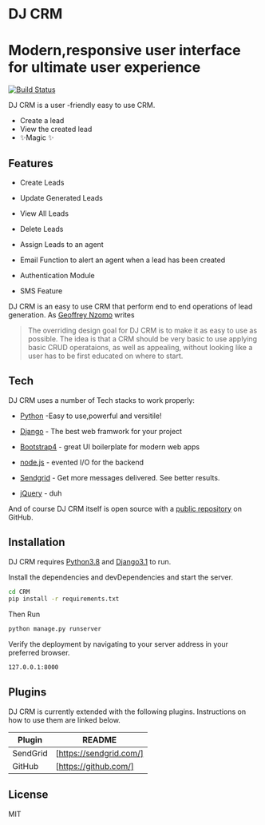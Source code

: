 # DJ CRM
# Modern,responsive user interface for ultimate user experience




[![Build Status](https://travis-ci.org/joemccann/dillinger.svg?branch=master)](https://travis-ci.org/joemccann/dillinger)

DJ CRM is a user -friendly easy to use CRM.

- Create a lead
- View the created lead
- ✨Magic ✨

## Features

- Create Leads
- Update Generated Leads
- View All Leads
- Delete Leads
- Assign Leads to an agent
- Email Function to alert  an agent when a lead has been created
- Authentication Module

- SMS Feature

DJ CRM  is an easy to use CRM that perform end to end operations of lead generation.
As [Geoffrey Nzomo]() writes 

> The overriding design goal for DJ CRM
>  is to make it as easy to use
> as possible. The idea is that a
>CRM  should be very basic to use
> applying basic CRUD operataions, as well as appealing, without
> looking like a user has to be first educated on where to start.



## Tech

DJ CRM  uses a number of Tech stacks  to work properly:

- [Python](https://www.python.org/) -Easy to use,powerful and versitile!
- [Django](https://www.djangoproject.com/) - The best web framwork for your project
- [Bootstrap4](https://getbootstrap.com/) - great UI boilerplate for modern web apps
- [node.js] - evented I/O for the backend
- [Sendgrid](https://sendgrid.com/) - Get more messages delivered. See better results.


- [jQuery] - duh

And of course DJ CRM itself is open source with a [public repository](https://github.com/JuneMuoti/CRM)
 on GitHub.

## Installation

DJ CRM requires [Python3.8](https://python.org/) and [Django3.1](https://django.com/)  to run.

Install the dependencies and devDependencies and start the server.

```sh
cd CRM
pip install -r requirements.txt
```

Then Run

```sh
python manage.py runserver
```
Verify the deployment by navigating to your server address in
your preferred browser.

```sh
127.0.0.1:8000
```
## Plugins

DJ CRM is currently extended with the following plugins.
Instructions on how to use them are linked below.

| Plugin | README |
| ------ | ------ |
|SendGrid | [https://sendgrid.com/] |
| GitHub | [https://github.com/] |



## License

MIT



[//]: # (These are reference links used in the body of this note and get stripped out when the markdown processor does its job. There is no need to format nicely because it shouldn't be seen. Thanks SO - http://stackoverflow.com/questions/4823468/store-comments-in-markdown-syntax)

   [dill]: <https://github.com/joemccann/dillinger>
   [git-repo-url]: <https://github.com/joemccann/dillinger.git>
   [john gruber]: <http://daringfireball.net>
   [df1]: <http://daringfireball.net/projects/markdown/>
   [markdown-it]: <https://github.com/markdown-it/markdown-it>
   [Ace Editor]: <http://ace.ajax.org>
   [node.js]: <http://nodejs.org>
   [Twitter Bootstrap]: <http://twitter.github.com/bootstrap/>
   [jQuery]: <http://jquery.com>
   [@tjholowaychuk]: <http://twitter.com/tjholowaychuk>
   [express]: <http://expressjs.com>
   [AngularJS]: <http://angularjs.org>
   [Gulp]: <http://gulpjs.com>

   [PlDb]: <https://github.com/joemccann/dillinger/tree/master/plugins/dropbox/README.md>
   [PlGh]: <https://github.com/joemccann/dillinger/tree/master/plugins/github/README.md>
   [PlGd]: <https://github.com/joemccann/dillinger/tree/master/plugins/googledrive/README.md>
   [PlOd]: <https://github.com/joemccann/dillinger/tree/master/plugins/onedrive/README.md>
   [PlMe]: <https://github.com/joemccann/dillinger/tree/master/plugins/medium/README.md>
   [PlGa]: <https://github.com/RahulHP/dillinger/blob/master/plugins/googleanalytics/README.md>

